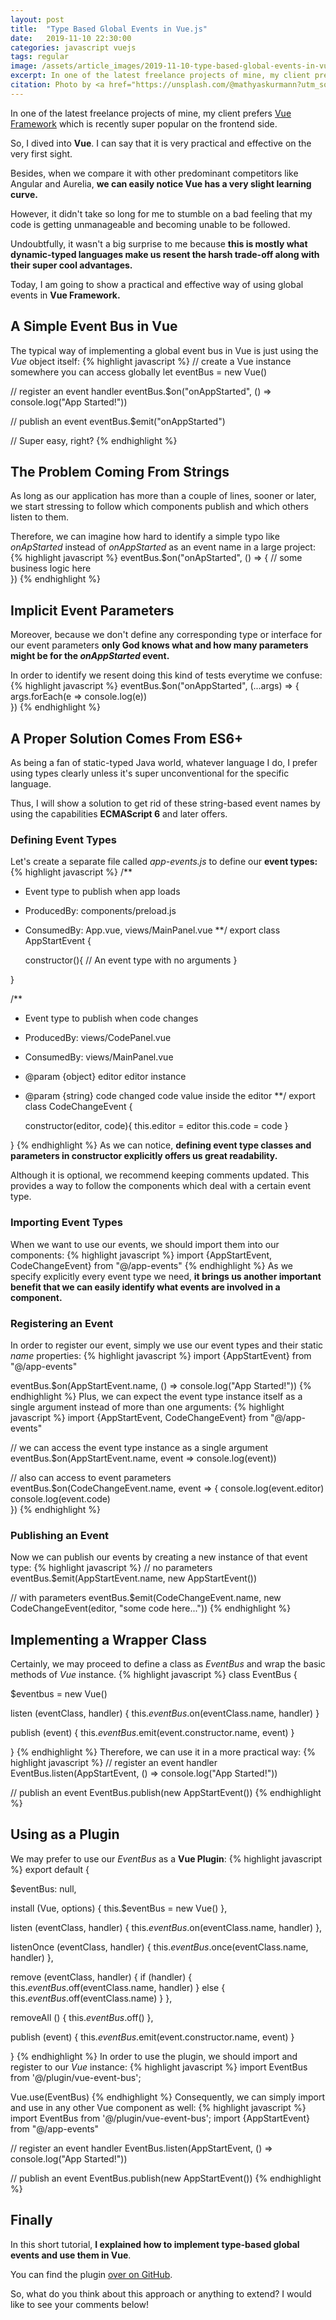 ```yaml
---
layout: post
title:  "Type Based Global Events in Vue.js"
date:   2019-11-10 22:30:00
categories: javascript vuejs
tags: regular
image: /assets/article_images/2019-11-10-type-based-global-events-in-vuejs/type-based-global-events-in-vuejs.jpg
excerpt: In one of the latest freelance projects of mine, my client prefers <b>Vue Framework</b> which is recently super popular on the frontend side.
citation: Photo by <a href="https://unsplash.com/@mathyaskurmann?utm_source=unsplash&utm_medium=referral&utm_content=creditCopyText">Mathyas Kurmann</a> on <a href="https://unsplash.com/s/photos/post?utm_source=unsplash&utm_medium=referral&utm_content=creditCopyText">Unsplash</a>
---
```

In one of the latest freelance projects of mine, my client prefers [Vue Framework](https://vuejs.org/v2/guide/) which is recently super popular on the frontend side.

So, I dived into **Vue**. I can say that it is very practical and effective on the very first sight.

Besides, when we compare it with other predominant competitors like Angular and Aurelia, **we can easily notice Vue has a very slight learning curve.**

However, it didn't take so long for me to stumble on a bad feeling that my code is getting unmanageable and becoming unable to be followed.

Undoubtfully, it wasn't a big surprise to me because **this is mostly what dynamic-typed languages make us resent the harsh trade-off along with their super cool advantages.**

Today, I am going to show a practical and effective way of using global events in **Vue Framework.**

## A Simple Event Bus in Vue
The typical way of implementing a global event bus in Vue is just using the *Vue* object itself:
{% highlight javascript %}
// create a Vue instance somewhere you can access globally
let eventBus = new Vue()

// register an event handler
eventBus.$on("onAppStarted", () => console.log("App Started!"))

// publish an event
eventBus.$emit("onAppStarted")

// Super easy, right?
{% endhighlight %}

## The Problem Coming From Strings
As long as our application has more than a couple of lines, sooner or later, we start stressing to follow which components publish and which others listen to them.

Therefore, we can imagine how hard to identify a simple typo like *onApStarted* instead of *onAppStarted* as an event name in a large  project:
{% highlight javascript %}
eventBus.$on("onApStarted", () => {
  // some business logic here  
})
{% endhighlight %}

## Implicit Event Parameters
Moreover, because we don't define any corresponding type or interface for our event parameters **only God knows what and how many parameters might be for the *onAppStarted* event.**

In order to identify we resent doing this kind of tests everytime we confuse:
{% highlight javascript %}
eventBus.$on("onAppStarted", (...args) => {
  args.forEach(e => console.log(e))    
})
{% endhighlight %}

## A Proper Solution Comes From ES6+
As being a fan of static-typed Java world, whatever language I do, I prefer using types clearly unless it's super unconventional for the specific language.

Thus, I will show a solution to get rid of these string-based event names by using the capabilities **ECMAScript 6** and later offers.

### Defining Event Types
Let's create a separate file called *app-events.js* to define our **event types:**
{% highlight javascript %}
/**
* Event type to publish when app loads
* ProducedBy: components/preload.js
* ConsumedBy: App.vue, views/MainPanel.vue
**/
export class AppStartEvent {

  constructor(){
    // An event type with no arguments
  }

}

/**
* Event type to publish when code changes
* ProducedBy: views/CodePanel.vue
* ConsumedBy: views/MainPanel.vue
* @param {object} editor   editor instance
* @param {string} code     changed code value inside the editor
**/
export class CodeChangeEvent {

  constructor(editor, code){
    this.editor = editor
    this.code = code
  }

}
{% endhighlight %}
As we can notice, **defining event type classes and parameters in constructor explicitly offers us great readability.**

Although it is optional, we recommend keeping comments updated. This provides a way to follow the components which deal with a certain event type.

### Importing Event Types
When we want to use our events, we should import them into our components:
{% highlight javascript %}
import {AppStartEvent, CodeChangeEvent} from "@/app-events"
{% endhighlight %}
As we specify explicitly every event type we need, **it brings us another important benefit that we can easily identify what events are involved in a component.**

### Registering an Event
In order to register our event, simply we use our event types and their static *name* properties:
{% highlight javascript %}
import {AppStartEvent} from "@/app-events"

eventBus.$on(AppStartEvent.name, () => console.log("App Started!"))
{% endhighlight %}
Plus, we can expect the event type instance itself as a single argument instead of more than one arguments:
{% highlight javascript %}
import {AppStartEvent, CodeChangeEvent} from "@/app-events"

// we can access the event type instance as a single argument
eventBus.$on(AppStartEvent.name, event => console.log(event))

// also can access to event parameters
eventBus.$on(CodeChangeEvent.name, event => {
  console.log(event.editor)  
  console.log(event.code)  
})
{% endhighlight %}
### Publishing an Event
Now we can publish our events by creating a new instance of that event type:
{% highlight javascript %}
// no parameters
eventBus.$emit(AppStartEvent.name, new AppStartEvent())

// with parameters
eventBus.$emit(CodeChangeEvent.name, new CodeChangeEvent(editor, "some code here..."))
{% endhighlight %}

## Implementing a Wrapper Class
Certainly, we may proceed to define a class as *EventBus* and wrap the basic methods of *Vue* instance.
{% highlight javascript %}
class EventBus {

  $eventbus = new Vue()

  listen (eventClass, handler) {
    this.$eventBus.$on(eventClass.name, handler)
  }

  publish (event) {
    this.$eventBus.$emit(event.constructor.name, event)
  }

}
{% endhighlight %}
Therefore, we can use it in a more practical way:
{% highlight javascript %}
// register an event handler
EventBus.listen(AppStartEvent, () => console.log("App Started!"))

// publish an event
EventBus.publish(new AppStartEvent())
{% endhighlight %}

## Using as a Plugin
We may prefer to use our *EventBus* as a **Vue Plugin**:
{% highlight javascript %}
export default {

  $eventBus: null,

  install (Vue, options) {
    this.$eventBus = new Vue()
  },

  listen (eventClass, handler) {
    this.$eventBus.$on(eventClass.name, handler)
  },

  listenOnce (eventClass, handler) {
    this.$eventBus.$once(eventClass.name, handler)
  },

  remove (eventClass, handler) {
    if (handler) {
      this.$eventBus.$off(eventClass.name, handler)
    } else {
      this.$eventBus.$off(eventClass.name)
    }
  },

  removeAll () {
    this.$eventBus.$off()
  },

  publish (event) {
    this.$eventBus.$emit(event.constructor.name, event)
  }

}
{% endhighlight %}
In order to use the plugin, we should import and register to our *Vue* instance:
{% highlight javascript %}
import EventBus from '@/plugin/vue-event-bus';

Vue.use(EventBus)
{% endhighlight %}
Consequently, we can simply import and use in any other Vue component as well:
{% highlight javascript %}
import EventBus from '@/plugin/vue-event-bus';
import {AppStartEvent} from "@/app-events"

// register an event handler
EventBus.listen(AppStartEvent, () => console.log("App Started!"))

// publish an event
EventBus.publish(new AppStartEvent())
{% endhighlight %}

## Finally
In this short tutorial, **I explained how to implement type-based global events and use them in Vue**.

You can find the plugin [over on GitHub](https://gist.github.com/yavuztas/d1300752057de9314c8614d6a82ccc39).

So, what do you think about this approach or anything to extend? I would like to see your comments below!
